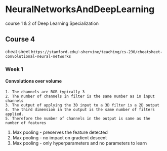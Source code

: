 # NeuralNetworksAndDeepLearning
course 1 & 2 of Deep Learning Specialization


## Course 4 

cheat sheet `https://stanford.edu/~shervine/teaching/cs-230/cheatsheet-convolutional-neural-networks`

### Week 1

#### Convolutions over volume
    1. The channels are RGB typically 3
    2. The number of channels in filter is the same number as in input channels
    3. The output of applying the 3D input to a 3D filter is a 2D output
    4. The third dimension in the output is the same number of filters applied.
    5. Therefore the number of channels in the output is same as the number of features 

1. Max pooling - preserves the  feature detected
2. Max pooling - no impact on gradient descent
3. Max pooling - only hyperparameters and no parameters to learn